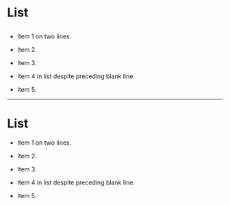 # List

##

- Item 1
 on two lines.
- Item 2.
- Item 3.

- Item 4 in list despite preceding blank line.
- Item 5.

---
<h1>List</h1>
<section>
<ul>
<li>
<p>Item 1
on two lines.</p>
</li>
<li>
<p>Item 2.</p>
</li>
<li>
<p>Item 3.</p>
</li>
<li>
<p>Item 4 in list despite preceding blank line.</p>
</li>
<li>
<p>Item 5.</p>
</li>
</ul>
</section>
